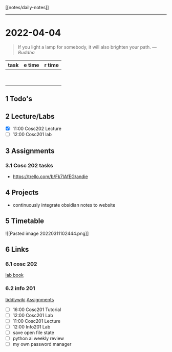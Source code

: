 [[notes/daily-notes]]

---

# 2022-04-04
> If you light a lamp for somebody, it will also brighten your path.
> — <cite>Buddha</cite>

| task                     | e time | r time |
| ------------------------ | ------ | ------ |
|                          |        |        |
|                          |        |        |
|                          |        |        |
|                          |        |        |
|                          |        |        |
|                          |        |        |
|                          |        |        |
|                          |        |        |
## 1 Todo's

## 2 Lecture/Labs
- [x] 11:00 Cosc202 Lecture
- [ ] 12:00 Cosc201 lab
## 3 Assignments

### 3.1 Cosc 202 tasks
- https://trello.com/b/Fk7lAfEG/andie


## 4 Projects
- continuously integrate obsidian notes to website

## 5 Timetable
![[Pasted image 20220311102444.png]]

## 6 Links
### 6.1 cosc 202 
[lab book](https://cosc202.cspages.otago.ac.nz/lab-book/COSC202LabBook.pdf)

### 6.2 info 201
[tiddlywiki](https://isgb.otago.ac.nz/infosci/INFO201/labs_release/raw/master/output/info201_labs.html#)
[Assignments](https://isgb.otago.ac.nz/info201/shared/assignments_release/raw/master/output/INFO201_Assignments.html)

- [ ] 16:00 Cosc201 Tutorial
- [ ] 12:00 Cosc201 Lab
- [ ] 11:00 Cosc201 Lecture
- [ ] 12:00 Info201 Lab
- [ ] save open file state
- [ ] python ai weekly review
- [ ] my own password manager